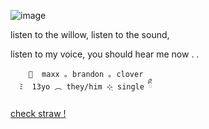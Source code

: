 ![image](https://github.com/user-attachments/assets/aae67fa5-06e6-4c09-b73d-c2c0ef1ec6a3)

listen to the willow, listen to the sound,

listen to my voice, you should hear me now . . 

        🐑  maxx ｡ brandon ｡ clover
      ﾐ  13yo ︵ they/him ⊹ฺ single ིྀ
      
[check straw ! ]((https://lamb-of-hiraeth.straw.page))
